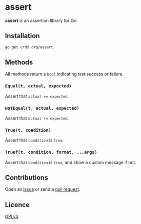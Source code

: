 # assert

**assert** is an assertion library for Go.

## Installation

```sh
go get crdx.org/assert
```

## Methods

All methods return a `bool` indicating test success or failure.

### `Equal(t, actual, expected)`

Assert that `actual == expected`.

### `NotEqual(t, actual, expected)`

Assert that `actual != expected`.

### `True(t, condition)`

Assert that `condition` is `true`.

### `Truef(t, condition, format, ...args)`

Assert that `condition` is `true`, and show a custom message if not.

## Contributions

Open an [issue](https://github.com/crdx/assert/issues) or send a [pull request](https://github.com/crdx/assert/pulls).

## Licence

[GPLv3](LICENCE).
